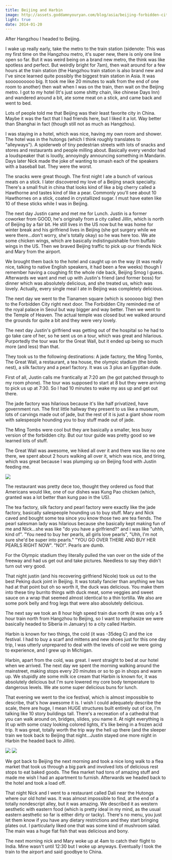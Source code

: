 ```yaml
---
title: Beijing and Harbin
image: http://assets.goddamnyouryan.com/blog/asia/beijing-forbidden-city.jpg
light: true
date: 2014-01-20
---
```


After Hangzhou I headed to Beijing.

I wake up really early, take the metro to the train station (sidenote: This was my first time on the Hangzhou metro, it's super new, there is only one line open so far. But it was weird being on a brand new metro, the think was like spotless and perfect. But weirdly bright for 7am), then wait around for a few hours at the train station (the Hangzhou train station is also brand new and I've since learned quite possibly the biggest train station in Asia. It was soooooooooo big. It took me like 20 minutes to walk from the end of one room to another) then wait when I was on the train, then wait on the Beijing metro. I got to my hotel (It's just some shitty chain, like chinese Days Inn) and wandered around a bit, ate some meat on a stick, and came back and went to bed.

Lots of people told me that Beijing was their least favorite city in China. Maybe it was the fact that I had friends here, but I liked it a lot. Way better than Shanghai in fact (though still not as much as Hangzhou).

I was staying in a hotel, which was nice, having my own room and shower. The hotel was in the hutongs (which I think roughly translates to "alleyways"). A spiderweb of tiny pedestrian streets with lots of snacks and stores and restaurants and people milling about. Basically every vendor had a loudspeaker that is loudly, annoyingly announcing something in Mandarin. Days later Nick made the joke of wanting to smash each of the speakers with a baseball bat. They were the worst.

The snacks were great though. The first night I ate a bunch of various meats on a stick. I later discovered my love of a Beijing snack specialty. There's a small fruit in china that looks kind of like a big cherry called a Hawthorne and tastes kind of like a pear. Commonly you'll see about 10 Hawthornes on a stick, coated in crystallized sugar. I must have eaten like 10 of these sticks while I was in Beijing.

The next day Justin came and met me for Lunch. Justin is a former coworker from GOOD, he's originally from a city called Jillin, which is north of Beijing by a fair bit. He still lives in the US now but he was home for winter break and his girlfriend lives in Beijing (she got surgery while we were there...don't worry, she's totally okay) so he was here too. We ate some chicken wings, which are basically indistinguishable from buffalo wings in the US. Then we braved Beijing traffic to pick up our friends Nick and Mary from the airport.

We brought them back to the hotel and caught up on the way (it was really nice, talking to native English speakers, it had been a few weeks) though I remember having a coughing fit the whole ride back, Beijing Smog I guess. Afterwards we want and met up with Justin's friend (and former boss) for dinner which was absolutely delicious, and she treated us, which was lovely. Actually, every single meal I ate in Beijing was completely delicious.

The next day we went to the Tianamen square (which is soooooo big) then to the Forbidden City right next door. The Forbidden City reminded me of the royal palace in Seoul but way bigger and way better. Then we went to the Temple of Heaven. The actual temple was closed but we walked around the grounds for quite a bit and they were very lovely.

The next day Justin's girlfriend was getting out of the hospital so he had to go take care of her, so he sent us on a tour, which was great and hilarious. Purportedly the tour was for the Great Wall, but it ended up being so much more (and less) than that.

They took us to the following destinations: A jade factory, the Ming Tombs, The Great Wall, a restaurant, a tea house, the olympic stadium (the birds nest), a silk factory and a pearl factory.  It was us 3 plus an Egyptian dude.

First of all, Justin calls me frantically at 7:20 am (he got patched through to my room phone).  The tour was supposed to start at 8 but they were arriving to pick us up at 7:30. So I had 10 minutes to wake my ass up and get out there.

The jade factory was hilarious because it's like half privatized, have government run. The first little hallway they present to us like a museum, lots of carvings made out of jade, but the rest of it is just a giant show room with salespeople hounding you to buy stuff made out of jade.

The Ming Tombs were cool but they are basically a smaller, less busy version of the forbidden city. But our tour guide was pretty good so we learned lots of stuff.

The Great Wall was awesome, we hiked all over it and there was like no one there, we spent about 2 hours walking all over it, which was nice, and tiring, which was great because I was plumping up on Beijing food with Justin feeding me.

![](http://assets.goddamnyouryan.com/blog/asia/beijing-great-wall.jpg)

The restaurant was pretty dece too, thought they ordered us food that Americans would like, one of our dishes was Kung Pao chicken (which, granted was a lot better than kung pao in the US).

The tea factory, silk factory and pearl factory were exactly like the jade factory, basically salespeople hounding us to buy stuff. Mary and Nick caved and bought some tea since you know those two are tea fiends. The pearl salesman lady was hilarious because she basically kept making fun of me and Nick...she was like "do you have a girlfriend?" and i was like "uhhh, kind of".  "You need to buy her pearls, all girls love pearls", "Uhh, I'm not sure she'd be super into pearls." "YOU GO OVER THERE AND BUY HER PEARLS RIGHT NOW". "NO!". Pearls are dumb.

For the Olympic stadium they literally pulled the van over on the side of the freeway and had us get out and take pictures. Needless to say they didn't turn out very good. 

That night justin (and his recovering girlfriend Nicole) took us out to the best Peking duck joint in Beijing. It was totally fancier than anything we has had at that point but oh so worth it, the duck was delicious. You make them into these tiny burrito things with duck meat, some veggies and sweet sauce on a wrap that seemed almost identical to a thin tortilla. We also are some pork belly and frog legs that were also absolutely delicious.

The next say we took an 8 hour high speed train due north (it was only a 5 hour train north from Hangzhou to Beijing, so I want to emphasize we were basically headed to Siberia in January) to a city called Harbin.

Harbin is known for two things, the cold (it was -35deg C) and the ice festival. I had to buy a scarf and mittens and new shoes just for this one day trip, I was utterly unprepared to deal with the levels of cold we were going to experience, and I grew up in Michigan.

Harbin, apart from the cold, was great. I went straight to bed at our hotel when we arrived. The next day we spent the morning walking around the mainstreet, making stops every 20 minutes or so to go in shops and warm up. We stupidly ate some milk ice cream that Harbin is known for, it was absolutely delicious but I'm sure lowered my core body temperature to dangerous levels. We ate some super delicious buns for lunch.

That evening we went to the ice festival, which is almost impossible to describe, that's how awesome it is. I wish I could adequately describe the scale, there are huge, I mean HUGE structures built entirely out of ice, I'm talking like 10 story buildings tall. There's a recreation of a cathedral that you can walk around on, bridges, slides, you name it. At night everything is lit up with some crazy looking colored lights, it's like being in a frozen acid trip. It was great, totally worth the trip way the hell up there (and the sleeper train we took back to Beijing that night...Justin stayed one more night in Harbin the headed back to Jillin).

![](http://assets.goddamnyouryan.com/blog/asia/harbin-from-above.jpg)
![](http://assets.goddamnyouryan.com/blog/asia/harbin-glowing-wall.jpg)

We got back to Beijing the next morning and took a nice long walk to a flea market that took us through a big park and involved lots of delicious rest stops to eat baked goods. The flea market had tons of amazing stuff and made me wish I had an apartment to furnish. Afterwards we headed back to the hotel and took a load off.

That night Nick and I went to a restaurant called Dali near the Hutongs where our old hotel was. It was almost impossible to find, at the end of a totally nondescript alley, but it was amazing. We described it as western aesthetic with eastern food (which is pretty ideal in my mind, as the usual eastern aesthetic so far is either dirty or tacky). There's no menu, you just let them know if you have any dietary restrictions and they start bringing plates out. I particularly liked one that was some kind of mushroom salad. The main was a huge flat fish that was delicious and bony.

The next morning nick and Mary woke up at 4am to catch their flight to India. Mine wasn't until 12:30 but I woke up anyways. Eventually I took the train to the airport and said goodbye to China.
